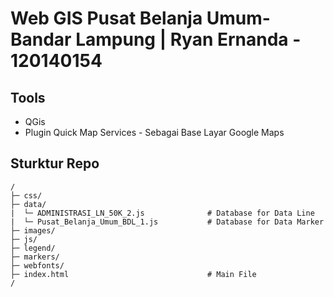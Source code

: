 # Web GIS Pusat Belanja Umum-Bandar Lampung | Ryan Ernanda - 120140154

## Tools
- QGis
- Plugin Quick Map Services - Sebagai Base Layar Google Maps

## Sturktur Repo
```
/
├─ css/
├─ data/
|  └─ ADMINISTRASI_LN_50K_2.js              # Database for Data Line 
|  └─ Pusat_Belanja_Umum_BDL_1.js           # Database for Data Marker
├─ images/
├─ js/
├─ legend/
├─ markers/
├─ webfonts/
├─ index.html                               # Main File
/
